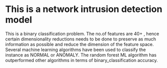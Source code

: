 # This is a network intrusion detection model

This is a binary classification problem.
The no.of features are 40+ , hence certain dimensionality reductions needs to be done to preserve as much information as possible and reduce the dimension of the feature space.
Several machine learning algorithms have been used to classify the instance as NORMAL or ANOMALY.
The random forest ML algorithm has outperformed other algorithms in terms of binary_classification accuracy.
